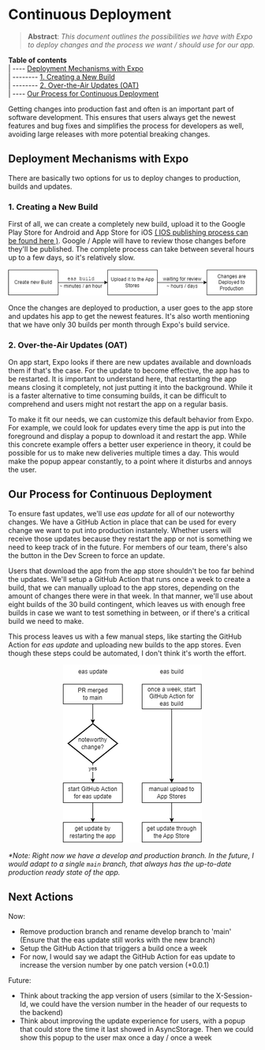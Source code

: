 # Continuous Deployment
> **Abstract**: *This document outlines the possibilities we have with Expo to deploy changes and the process we want / should use for our app.*

**Table of contents**  
| ---- [Deployment Mechanisms with Expo](#deployment-mechanisms-with-expo)  
| -------- [1. Creating a New Build](#1-creating-a-new-build)  
| -------- [2. Over-the-Air Updates (OAT)](#2-over-the-air-updates-oat)  
| ---- [Our Process for Continuous Deployment](#our-process-for-continuous-deployment)  

Getting changes into production fast and often is an important part of software development. This ensures that users always get the newest features and bug fixes and simplifies the process for developers as well, avoiding large releases with more potential breaking changes.

## Deployment Mechanisms with Expo
There are basically two options for us to deploy changes to production, builds and updates.

### 1. Creating a New Build
First of all, we can create a completely new build, upload it to the Google Play Store for Android and App Store for iOS [( IOS publishing process can be found here )](https://github.com/ClimateMind/frontend-native-app/blob/454-add-ios-publishing-process-to-cicd-document/docs/continuous-deployment/ios-publishing.md). Google / Apple will have to review those changes before they'll be published. The complete process can take between several hours up to a few days, so it's relatively slow.

<p align="center">
  <img src="cd-build.drawio.png" />
</p>

Once the changes are deployed to production, a user goes to the app store and updates his app to get the newest features. It's also worth mentioning that we have only 30 builds per month through Expo's build service.

### 2. Over-the-Air Updates (OAT)
On app start, Expo looks if there are new updates available and downloads them if that's the case. For the update to become effective, the app has to be restarted. It is important to understand here, that restarting the app means closing it completely, not just putting it into the background. While it is a faster alternative to time consuming builds, it can be difficult to comprehend and users might not restart the app on a regular basis.

To make it fit our needs, we can customize this default behavior from Expo. For example, we could look for updates every time the app is put into the foreground and display a popup to download it and restart the app. While this concrete example offers a better user experience in theory, it could be possible for us to make new deliveries multiple times a day. This would make the popup appear constantly, to a point where it disturbs and annoys the user.

## Our Process for Continuous Deployment
To ensure fast updates, we'll use *eas update* for all of our noteworthy changes. We have a GitHub Action in place that can be used for every change we want to put into production instantely. Whether users will receive those updates because they restart the app or not is something we need to keep track of in the future. For members of our team, there's also the button in the Dev Screen to force an update.

Users that download the app from the app store shouldn't be too far behind the updates. We'll setup a GitHub Action that runs once a week to create a build, that we can manually upload to the app stores, depending on the amount of changes there were in that week. In that manner, we'll use about eight builds of the 30 build contingent, which leaves us with enough free builds in case we want to test something in between, or if there's a critical build we need to make.

This process leaves us with a few manual steps, like starting the GitHub Action for *eas update* and uploading new builds to the app stores. Even though these steps could be automated, I don't think it's worth the effort.

<p align="center">
  <img src="cd-update.drawio.png" />
</p>

*\*Note: Right now we have a develop and production branch. In the future, I would adapt to a single `main` branch, that always has the up-to-date production ready state of the app.*

## Next Actions
Now:
- Remove production branch and rename develop branch to 'main'  
(Ensure that the eas update still works with the new branch)
- Setup the GitHub Action that triggers a build once a week
- For now, I would say we adapt the GitHub Action for eas update to increase the version number by one patch version (+0.0.1)

Future:
- Think about tracking the app version of users (similar to the X-Session-Id, we could have the version number in the header of our requests to the backend)
- Think about improving the update experience for users, with a popup that could store the time it last showed in AsyncStorage. Then we could show this popup to the user max once a day / once a week
